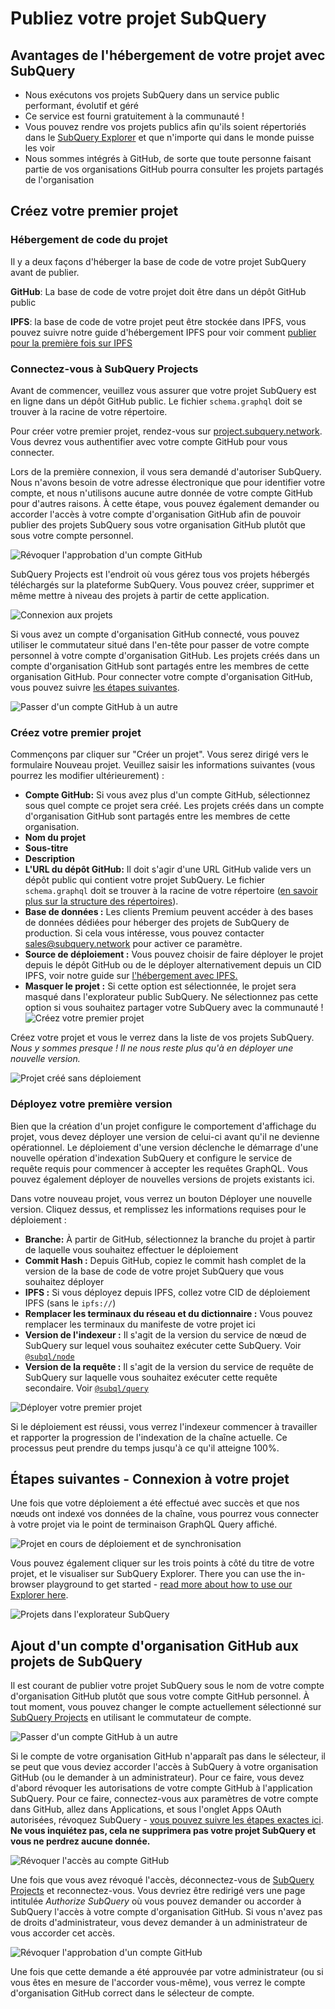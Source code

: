 # Publiez votre projet SubQuery

## Avantages de l'hébergement de votre projet avec SubQuery

- Nous exécutons vos projets SubQuery dans un service public performant, évolutif et géré
- Ce service est fourni gratuitement à la communauté !
- Vous pouvez rendre vos projets publics afin qu'ils soient répertoriés dans le [SubQuery Explorer](https://explorer.subquery.network) et que n'importe qui dans le monde puisse les voir
- Nous sommes intégrés à GitHub, de sorte que toute personne faisant partie de vos organisations GitHub pourra consulter les projets partagés de l'organisation

## Créez votre premier projet

### Hébergement de code du projet

Il y a deux façons d'héberger la base de code de votre projet SubQuery avant de publier.

**GitHub**: La base de code de votre projet doit être dans un dépôt GitHub public

**IPFS**: la base de code de votre projet peut être stockée dans IPFS, vous pouvez suivre notre guide d'hébergement IPFS pour voir comment [publier pour la première fois sur IPFS](ipfs.md)

### Connectez-vous à SubQuery Projects

Avant de commencer, veuillez vous assurer que votre projet SubQuery est en ligne dans un dépôt GitHub public. Le fichier `schema.graphql` doit se trouver à la racine de votre répertoire.

Pour créer votre premier projet, rendez-vous sur [project.subquery.network](https://project.subquery.network). Vous devrez vous authentifier avec votre compte GitHub pour vous connecter.

Lors de la première connexion, il vous sera demandé d'autoriser SubQuery. Nous n'avons besoin de votre adresse électronique que pour identifier votre compte, et nous n'utilisons aucune autre donnée de votre compte GitHub pour d'autres raisons. À cette étape, vous pouvez également demander ou accorder l'accès à votre compte d'organisation GitHub afin de pouvoir publier des projets SubQuery sous votre organisation GitHub plutôt que sous votre compte personnel.

![Révoquer l'approbation d'un compte GitHub](/assets/img/project_auth_request.png)

SubQuery Projects est l'endroit où vous gérez tous vos projets hébergés téléchargés sur la plateforme SubQuery. Vous pouvez créer, supprimer et même mettre à niveau des projets à partir de cette application.

![Connexion aux projets](/assets/img/projects-dashboard.png)

Si vous avez un compte d'organisation GitHub connecté, vous pouvez utiliser le commutateur situé dans l'en-tête pour passer de votre compte personnel à votre compte d'organisation GitHub. Les projets créés dans un compte d'organisation GitHub sont partagés entre les membres de cette organisation GitHub. Pour connecter votre compte d'organisation GitHub, vous pouvez suivre [les étapes suivantes](#add-github-organization-account-to-subquery-projects).

![Passer d'un compte GitHub à un autre](/assets/img/projects-account-switcher.png)

### Créez votre premier projet

Commençons par cliquer sur "Créer un projet". Vous serez dirigé vers le formulaire Nouveau projet. Veuillez saisir les informations suivantes (vous pourrez les modifier ultérieurement) :

- **Compte GitHub:** Si vous avez plus d'un compte GitHub, sélectionnez sous quel compte ce projet sera créé. Les projets créés dans un compte d'organisation GitHub sont partagés entre les membres de cette organisation.
- **Nom du projet**
- **Sous-titre**
- **Description**
- **L'URL du dépôt GitHub:** Il doit s'agir d'une URL GitHub valide vers un dépôt public qui contient votre projet SubQuery. Le fichier `schema.graphql` doit se trouver à la racine de votre répertoire ([en savoir plus sur la structure des répertoires](../create/introduction.md#directory-structure)).
- **Base de données :** Les clients Premium peuvent accéder à des bases de données dédiées pour héberger des projets de SubQuery de production. Si cela vous intéresse, vous pouvez contacter [sales@subquery.network](mailto:sales@subquery.network) pour activer ce paramètre.
- **Source de déploiement :** Vous pouvez choisir de faire déployer le projet depuis le dépôt GitHub ou de le déployer alternativement depuis un CID IPFS, voir notre guide sur [l'hébergement avec IPFS.](ipfs.md)
- **Masquer le projet :** Si cette option est sélectionnée, le projet sera masqué dans l'explorateur public SubQuery. Ne sélectionnez pas cette option si vous souhaitez partager votre SubQuery avec la communauté ! ![Créez votre premier projet](/assets/img/projects-create.png)

Créez votre projet et vous le verrez dans la liste de vos projets SubQuery. *Nous y sommes presque ! Il ne nous reste plus qu'à en déployer une nouvelle version.*

![Projet créé sans déploiement](/assets/img/projects-no-deployment.png)

### Déployez votre première version

Bien que la création d'un projet configure le comportement d'affichage du projet, vous devez déployer une version de celui-ci avant qu'il ne devienne opérationnel. Le déploiement d'une version déclenche le démarrage d'une nouvelle opération d'indexation SubQuery et configure le service de requête requis pour commencer à accepter les requêtes GraphQL. Vous pouvez également déployer de nouvelles versions de projets existants ici.

Dans votre nouveau projet, vous verrez un bouton Déployer une nouvelle version. Cliquez dessus, et remplissez les informations requises pour le déploiement :

- **Branche:** À partir de GitHub, sélectionnez la branche du projet à partir de laquelle vous souhaitez effectuer le déploiement
- **Commit Hash :** Depuis GitHub, copiez le commit hash complet de la version de la base de code de votre projet SubQuery que vous souhaitez déployer
- **IPFS :** Si vous déployez depuis IPFS, collez votre CID de déploiement IPFS (sans le `ipfs://`)
- **Remplacer les terminaux du réseau et du dictionnaire :** Vous pouvez remplacer les terminaux du manifeste de votre projet ici
- **Version de l'indexeur :** Il s'agit de la version du service de nœud de SubQuery sur lequel vous souhaitez exécuter cette SubQuery. Voir [`@subql/node`](https://www.npmjs.com/package/@subql/node)
- **Version de la requête :** Il s'agit de la version du service de requête de SubQuery sur laquelle vous souhaitez exécuter cette requête secondaire. Voir [`@subql/query`](https://www.npmjs.com/package/@subql/query)

![Déployer votre premier projet](https://static.subquery.network/media/projects/projects-first-deployment.png)

Si le déploiement est réussi, vous verrez l'indexeur commencer à travailler et rapporter la progression de l'indexation de la chaîne actuelle. Ce processus peut prendre du temps jusqu'à ce qu'il atteigne 100%.

## Étapes suivantes - Connexion à votre projet

Une fois que votre déploiement a été effectué avec succès et que nos nœuds ont indexé vos données de la chaîne, vous pourrez vous connecter à votre projet via le point de terminaison GraphQL Query affiché.

![Projet en cours de déploiement et de synchronisation](/assets/img/projects-deploy-sync.png)

Vous pouvez également cliquer sur les trois points à côté du titre de votre projet, et le visualiser sur SubQuery Explorer. There you can use the in-browser playground to get started - [read more about how to use our Explorer here](../run_publish/query.md).

![Projets dans l'explorateur SubQuery](/assets/img/projects-explorer.png)

## Ajout d'un compte d'organisation GitHub aux projets de SubQuery

Il est courant de publier votre projet SubQuery sous le nom de votre compte d'organisation GitHub plutôt que sous votre compte GitHub personnel. À tout moment, vous pouvez changer le compte actuellement sélectionné sur [SubQuery Projects](https://project.subquery.network) en utilisant le commutateur de compte.

![Passer d'un compte GitHub à un autre](/assets/img/projects-account-switcher.png)

Si le compte de votre organisation GitHub n'apparaît pas dans le sélecteur, il se peut que vous deviez accorder l'accès à SubQuery à votre organisation GitHub (ou le demander à un administrateur). Pour ce faire, vous devez d'abord révoquer les autorisations de votre compte GitHub à l'application SubQuery. Pour ce faire, connectez-vous aux paramètres de votre compte dans GitHub, allez dans Applications, et sous l'onglet Apps OAuth autorisées, révoquez SubQuery - [vous pouvez suivre les étapes exactes ici](https://docs.github.com/en/github/authenticating-to-github/keeping-your-account-and-data-secure/reviewing-your-authorized-applications-oauth). **Ne vous inquiétez pas, cela ne supprimera pas votre projet SubQuery et vous ne perdrez aucune donnée.**

![Révoquer l'accès au compte GitHub](/assets/img/project_auth_revoke.png)

Une fois que vous avez révoqué l'accès, déconnectez-vous de [SubQuery Projects](https://project.subquery.network) et reconnectez-vous. Vous devriez être redirigé vers une page intitulée *Authorize SubQuery* où vous pouvez demander ou accorder à SubQuery l'accès à votre compte d'organisation GitHub. Si vous n'avez pas de droits d'administrateur, vous devez demander à un administrateur de vous accorder cet accès.

![Révoquer l'approbation d'un compte GitHub](/assets/img/project_auth_request.png)

Une fois que cette demande a été approuvée par votre administrateur (ou si vous êtes en mesure de l'accorder vous-même), vous verrez le compte d'organisation GitHub correct dans le sélecteur de compte.
